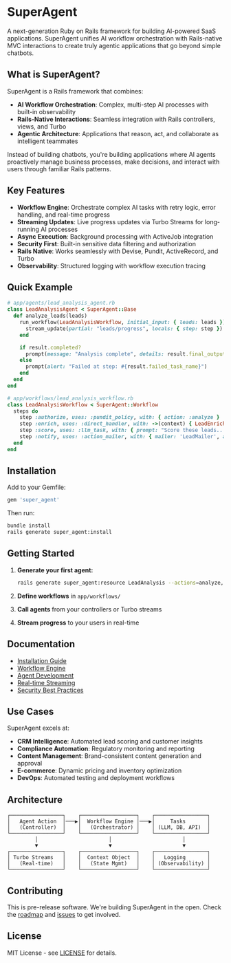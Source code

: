 # SuperAgent

A next-generation Ruby on Rails framework for building AI-powered SaaS applications. SuperAgent unifies AI workflow orchestration with Rails-native MVC interactions to create truly agentic applications that go beyond simple chatbots.

## What is SuperAgent?

SuperAgent is a Rails framework that combines:
- **AI Workflow Orchestration**: Complex, multi-step AI processes with built-in observability
- **Rails-Native Interactions**: Seamless integration with Rails controllers, views, and Turbo
- **Agentic Architecture**: Applications that reason, act, and collaborate as intelligent teammates

Instead of building chatbots, you're building applications where AI agents proactively manage business processes, make decisions, and interact with users through familiar Rails patterns.

## Key Features

- **Workflow Engine**: Orchestrate complex AI tasks with retry logic, error handling, and real-time progress
- **Streaming Updates**: Live progress updates via Turbo Streams for long-running AI processes
- **Async Execution**: Background processing with ActiveJob integration
- **Security First**: Built-in sensitive data filtering and authorization
- **Rails Native**: Works seamlessly with Devise, Pundit, ActiveRecord, and Turbo
- **Observability**: Structured logging with workflow execution tracing

## Quick Example

```ruby
# app/agents/lead_analysis_agent.rb
class LeadAnalysisAgent < SuperAgent::Base
  def analyze_leads(leads)
    run_workflow(LeadAnalysisWorkflow, initial_input: { leads: leads }) do |step|
      stream_update(partial: "leads/progress", locals: { step: step })
    end

    if result.completed?
      prompt(message: "Analysis complete", details: result.final_output)
    else
      prompt(alert: "Failed at step: #{result.failed_task_name}")
    end
  end
end

# app/workflows/lead_analysis_workflow.rb
class LeadAnalysisWorkflow < SuperAgent::Workflow
  steps do
    step :authorize, uses: :pundit_policy, with: { action: :analyze }
    step :enrich, uses: :direct_handler, with: ->(context) { LeadEnricher.call(context.leads) }
    step :score, uses: :llm_task, with: { prompt: "Score these leads...", model: "gpt-4" }
    step :notify, uses: :action_mailer, with: { mailer: 'LeadMailer', action: 'analysis_complete' }
  end
end
```

## Installation

Add to your Gemfile:
```ruby
gem 'super_agent'
```

Then run:
```bash
bundle install
rails generate super_agent:install
```

## Getting Started

1. **Generate your first agent:**
   ```bash
   rails generate super_agent:resource LeadAnalysis --actions=analyze,prioritize
   ```

2. **Define workflows** in `app/workflows/`
3. **Call agents** from your controllers or Turbo streams
4. **Stream progress** to your users in real-time

## Documentation

- [Installation Guide](docs/installation.md)
- [Workflow Engine](docs/workflows.md)
- [Agent Development](docs/agents.md)
- [Real-time Streaming](docs/streaming.md)
- [Security Best Practices](docs/security.md)

## Use Cases

SuperAgent excels at:
- **CRM Intelligence**: Automated lead scoring and customer insights
- **Compliance Automation**: Regulatory monitoring and reporting
- **Content Management**: Brand-consistent content generation and approval
- **E-commerce**: Dynamic pricing and inventory optimization
- **DevOps**: Automated testing and deployment workflows

## Architecture

```
┌─────────────────┐    ┌──────────────────┐    ┌─────────────────┐
│   Agent Action  │───▶│  Workflow Engine │───▶│     Tasks       │
│   (Controller)  │    │   (Orchestrator) │    │ (LLM, DB, API)  │
└─────────────────┘    └──────────────────┘    └─────────────────┘
         │                       │                       │
         ▼                       ▼                       ▼
┌─────────────────┐    ┌──────────────────┐    ┌─────────────────┐
│ Turbo Streams   │    │  Context Object  │    │   Logging       │
│   (Real-time)   │    │   (State Mgmt)   │    │ (Observability) │
└─────────────────┘    └──────────────────┘    └─────────────────┘
```

## Contributing

This is pre-release software. We're building SuperAgent in the open. Check the [roadmap](TODO_LIST.md) and [issues](https://github.com/your-org/superagent/issues) to get involved.

## License

MIT License - see [LICENSE](LICENSE) for details.
